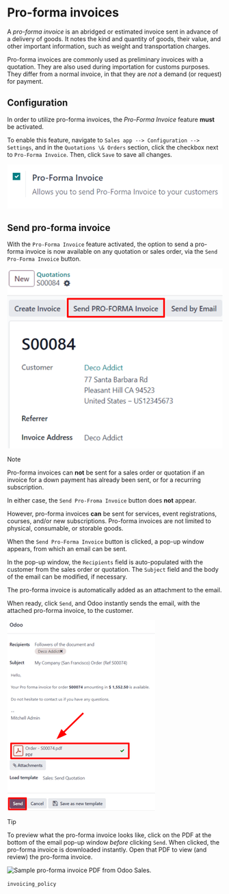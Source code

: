 # Pro-forma invoices

A *pro-forma invoice* is an abridged or estimated invoice sent in
advance of a delivery of goods. It notes the kind and quantity of goods,
their value, and other important information, such as weight and
transportation charges.

Pro-forma invoices are commonly used as preliminary invoices with a
quotation. They are also used during importation for customs purposes.
They differ from a normal invoice, in that they are *not* a demand (or
request) for payment.

## Configuration

In order to utilize pro-forma invoices, the *Pro-Forma Invoice* feature
**must** be activated.

To enable this feature, navigate to
`Sales app --> Configuration --> Settings`, and in the
`Quotations \& Orders` section, click the checkbox next to `Pro-Forma
Invoice`. Then, click `Save` to save all changes.

<img src="proforma/pro-forma-setting.png" class="align-center"
alt="The Pro-Forma Invoice feature setting in the Odoo Sales application." />

## Send pro-forma invoice

With the `Pro-Forma Invoice` feature activated, the option to send a
pro-forma invoice is now available on any quotation or sales order, via
the `Send Pro-Forma Invoice` button.

<img src="proforma/send-pro-forma-invoice-button.png"
class="align-center"
alt="The Send Pro-Forma Invoice button on a typical sales order in Odoo Sales." />

> [!NOTE]
> Pro-forma invoices can **not** be sent for a sales order or quotation
> if an invoice for a down payment has already been sent, or for a
> recurring subscription.
>
> In either case, the `Send Pro-Froma Invoice` button does **not**
> appear.
>
> However, pro-forma invoices **can** be sent for services, event
> registrations, courses, and/or new subscriptions. Pro-forma invoices
> are not limited to physical, consumable, or storable goods.

When the `Send Pro-Forma Invoice` button is clicked, a pop-up window
appears, from which an email can be sent.

In the pop-up window, the `Recipients` field is auto-populated with the
customer from the sales order or quotation. The `Subject` field and the
body of the email can be modified, if necessary.

The pro-forma invoice is automatically added as an attachment to the
email.

When ready, click `Send`, and Odoo instantly sends the email, with the
attached pro-forma invoice, to the customer.

<img src="proforma/pro-forma-email-message-pop-up.png"
class="align-center"
alt="The email pop-up window that appears with pro-forma invoice attached in Odoo Sales." />

> [!TIP]
> To preview what the pro-forma invoice looks like, click on the PDF at
> the bottom of the email pop-up window *before* clicking `Send`. When
> clicked, the pro-forma invoice is downloaded instantly. Open that PDF
> to view (and review) the pro-forma invoice.
>
> <img src="proforma/pro-forma-pdf.png" class="align-center"
> alt="Sample pro-forma invoice PDF from Odoo Sales." />

<div class="seealso">

`invoicing_policy`

</div>
